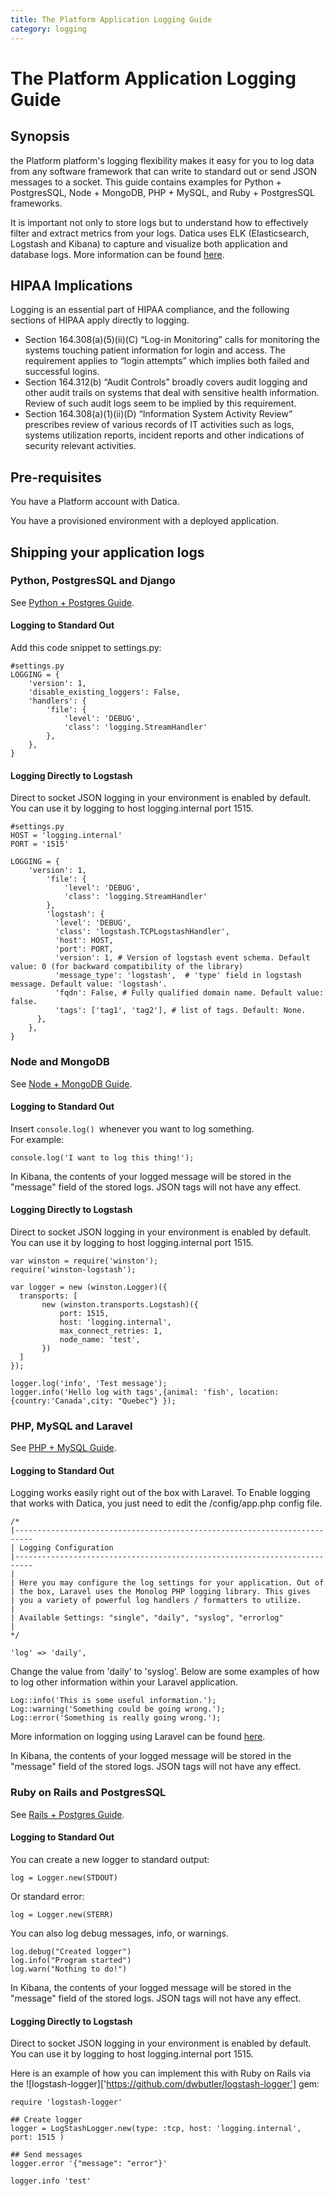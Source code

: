 ```yaml
---
title: The Platform Application Logging Guide
category: logging
---
```


# The Platform Application Logging Guide

## Synopsis

the Platform platform's logging flexibility makes it easy for you to log data from any software framework that can write to standard out or send JSON messages to a socket.
This guide contains examples for Python + PostgresSQL, Node + MongoDB, PHP + MySQL, and  Ruby + PostgresSQL frameworks.

It is important not only to store logs but to understand how to effectively filter and extract metrics from your logs.  Datica uses ELK (Elasticsearch, Logstash and Kibana) to capture and visualize both application and database logs. More information can be found [here](https://www.elastic.co/).

## HIPAA Implications
Logging is an essential part of HIPAA compliance, and the following sections of HIPAA apply directly to logging.  

* Section 164.308(a)(5)(ii)(C) “Log-in Monitoring”  calls for monitoring the systems touching patient information for login and access.  The requirement applies to “login attempts” which implies both failed and successful logins.
* Section 164.312(b) “Audit Controls”  broadly covers audit logging and other audit trails on systems that deal with sensitive health information. Review of such audit logs seem to be implied by this requirement.
* Section 164.308(a)(1)(ii)(D) “Information System Activity Review” prescribes review of various records of IT activities such as logs, systems utilization reports,  incident reports and other indications of security relevant activities.

## Pre-requisites
You have a Platform account with Datica.

You have a provisioned environment with a deployed application.

## Shipping your application logs

### Python, PostgresSQL and Django

See [Python + Postgres Guide][4].

#### Logging to Standard Out

Add this code snippet to settings.py:

```
#settings.py
LOGGING = {
    'version': 1,
    'disable_existing_loggers': False,
    'handlers': {
        'file': {
            'level': 'DEBUG',
            'class': 'logging.StreamHandler'
        },
    },
}
```

#### Logging Directly to Logstash

Direct to socket JSON logging in your environment is enabled by default.  You can use it by logging to host logging.internal port 1515.

```
#settings.py
HOST = 'logging.internal'
PORT = '1515'

LOGGING = {
    'version': 1,
        'file': {
            'level': 'DEBUG',
            'class': 'logging.StreamHandler'
        },
        'logstash': {
          'level': 'DEBUG',
          'class': 'logstash.TCPLogstashHandler',
          'host': HOST,
          'port': PORT,
          'version': 1, # Version of logstash event schema. Default value: 0 (for backward compatibility of the library)
          'message_type': 'logstash',  # 'type' field in logstash message. Default value: 'logstash'.
          'fqdn': False, # Fully qualified domain name. Default value: false.
          'tags': ['tag1', 'tag2'], # list of tags. Default: None.
      },
    },
}
```

### Node and MongoDB

See [Node + MongoDB Guide][1].

#### Logging to Standard Out

Insert ```console.log() ```whenever you want to log something.  
For example:
```
console.log('I want to log this thing!');
```

In Kibana, the contents of your logged message will be stored in the "message" field of the stored logs. JSON tags will not have any effect.

#### Logging Directly to Logstash

Direct to socket JSON logging in your environment is enabled by default.  You can use it by logging to host logging.internal port 1515.

```
var winston = require('winston');
require('winston-logstash');

var logger = new (winston.Logger)({
  transports: [
       new (winston.transports.Logstash)({
           port: 1515,
           host: 'logging.internal',
           max_connect_retries: 1,
           node_name: 'test',
       })
  ]
});

logger.log('info', 'Test message');
logger.info('Hello log with tags',{animal: 'fish', location: {country:'Canada',city: "Quebec"} });
```

### PHP, MySQL and Laravel

See [PHP + MySQL Guide][2].

#### Logging to Standard Out

Logging works easily right out of the box with Laravel. To Enable logging that works with Datica, you just need to edit the /config/app.php config file.

```
/*
|--------------------------------------------------------------------------
| Logging Configuration
|--------------------------------------------------------------------------
|
| Here you may configure the log settings for your application. Out of
| the box, Laravel uses the Monolog PHP logging library. This gives
| you a variety of powerful log handlers / formatters to utilize.
|
| Available Settings: "single", "daily", "syslog", "errorlog"
|
*/

'log' => 'daily',
```
Change the value from 'daily' to 'syslog'.  Below are some examples of how to log  other information within your Laravel application.
```
Log::info('This is some useful information.');
Log::warning('Something could be going wrong.');
Log::error('Something is really going wrong.');
```
More information on logging using Laravel can be found [here](https://laravel.com/docs/5.0/errors).

In Kibana, the contents of your logged message will be stored in the "message" field of the stored logs. JSON tags will not have any effect.

### Ruby on Rails and PostgresSQL

See [Rails + Postgres Guide][3].

#### Logging to Standard Out

You can create a new logger to standard output:
```
log = Logger.new(STDOUT)
```
Or standard error:
```
log = Logger.new(STERR)
```
You can also log debug messages, info, or warnings.
```
log.debug("Created logger")
log.info("Program started")
log.warn("Nothing to do!")
```

In Kibana, the contents of your logged message will be stored in the "message" field of the stored logs. JSON tags will not have any effect.

#### Logging Directly to Logstash

Direct to socket JSON logging in your environment is enabled by default.  You can use it by logging to host logging.internal port 1515.

Here is an example of how you can implement this with Ruby on Rails via the ![logstash-logger]['https://github.com/dwbutler/logstash-logger'] gem:

```
require 'logstash-logger'

## Create logger
logger = LogStashLogger.new(type: :tcp, host: 'logging.internal', port: 1515 )

## Send messages
logger.error '{"message": "error"}'

logger.info 'test'
```

[1]: /compliant-cloud/articles/guides/node-mongo    "Node + MongoDB Guide"
[2]: /compliant-cloud/articles/guides/php-mysql     "PHP + MySQL Guide"
[3]: /compliant-cloud/articles/guides/rails-postgres    "Rails + Postgres Guide"
[4]: /compliant-cloud/articles/guides/python-postgres   "Python + Postgres Guide"
